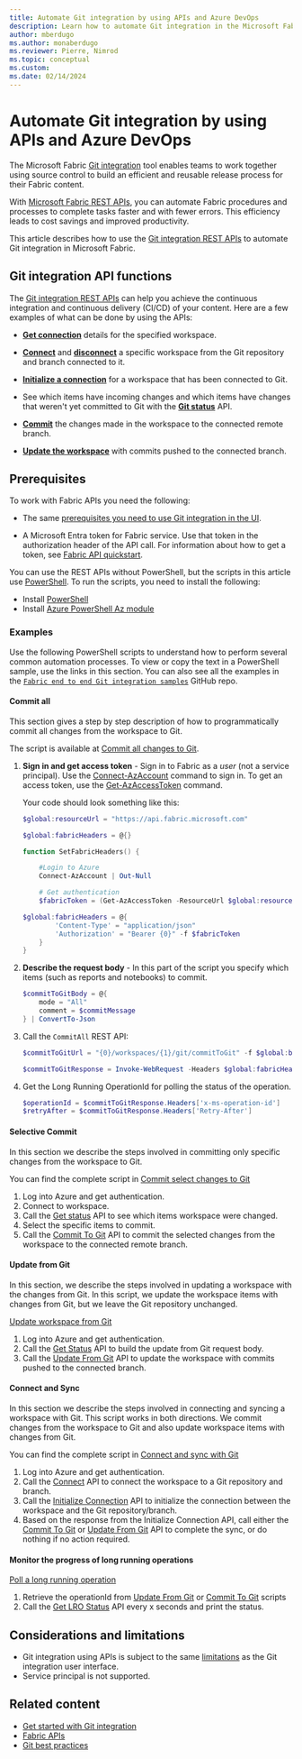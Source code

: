 ```yaml
---
title: Automate Git integration by using APIs and Azure DevOps
description: Learn how to automate Git integration in the Microsoft Fabric Application lifecycle management (ALM) tool, by using APIs and Azure DevOps.
author: mberdugo
ms.author: monaberdugo
ms.reviewer: Pierre, Nimrod
ms.topic: conceptual
ms.custom:
ms.date: 02/14/2024
---
```


# Automate Git integration by using APIs and Azure DevOps

The Microsoft Fabric [Git integration](intro-to-git-integration.md) tool enables teams to work together using source control to build an efficient and reusable release process for their Fabric content.

With [Microsoft Fabric REST APIs](/rest/api/fabric/articles/using-fabric-apis), you can automate Fabric procedures and processes to complete tasks faster and with fewer errors. This efficiency leads to cost savings and improved productivity.

This article describes how to use the [Git integration REST APIs](/rest/api/fabric/core/git) to automate Git integration in Microsoft Fabric.

<!--- 
To achieve continuous integration and continuous delivery (CI/CD) of content, many organizations use automation tools, including [Azure DevOps](/azure/devops/user-guide/what-is-azure-devops). Organizations that use Azure DevOps, can use the [Power BI automation tools](#use-the-power-bi-automation-tools-extension) extension, which supports many of the Git integration API operations.
--->

## Git integration API functions

The [Git integration REST APIs](/rest/api/fabric/core/git) can help you achieve the continuous integration and continuous delivery (CI/CD) of your content. Here are a few examples of what can be done by using the APIs:

* [**Get connection**](/rest/api/fabric/core/git/get-connection) details for the specified workspace.

* [**Connect**](/rest/api/fabric/core/git/connect) and [**disconnect**](/rest/api/fabric/core/git/disconnect) a specific workspace from the Git repository and branch connected to it.

* [**Initialize a connection**](/rest/api/fabric/core/git/initialize-connection) for a workspace that has been connected to Git.

* See which items have incoming changes and which items have changes that weren't yet committed to Git with the [**Git status**](/rest/api/fabric/core/git/get-status) API.

* [**Commit**](/rest/api/fabric/core/git/commit-to-git) the changes made in the workspace to the connected remote branch.

* [**Update the workspace**](/rest/api/fabric/core/git/update-from-git) with commits pushed to the connected branch.

## Prerequisites

To work with Fabric APIs you need the following:

* The same [prerequisites you need to use Git integration in the UI](./git-get-started.md#prerequisites).

* A Microsoft Entra token for Fabric service. Use that token in the authorization header of the API call. For information about how to get a token, see [Fabric API quickstart](/rest/api/fabric/articles/get-started/fabric-api-quickstart).

You can use the REST APIs without PowerShell, but the scripts in this article use [PowerShell](/powershell/scripting/overview). To run the scripts, you need to install the following:

* Install [PowerShell](/powershell/scripting/install/installing-powershell)
* Install [Azure PowerShell Az module](/powershell/azure/install-azure-powershell)

### Examples

Use the following PowerShell scripts to understand how to perform several common automation processes. To view or copy the text in a PowerShell sample, use the links in this section. You can also see all the examples in the [`Fabric end to end Git integration samples`](https://github.com/microsoft/fabric-samples/tree/main/e2e-samples) GitHub repo.

#### Commit all

This section gives a step by step description of how to programmatically commit all changes from the workspace to Git.

The script is available at [Commit all changes to Git](https://github.com/microsoft/fabric-samples/blob/main/e2e-samples/GitIntegration-CommitAll.ps1).

1. **Sign in and get access token** - Sign in to Fabric as a *user* (not a service principal). Use the [Connect-AzAccount](/powershell/module/az.accounts/connect-azaccount) command to sign in.
To get an access token, use the [Get-AzAccessToken](/powershell/module/az.accounts/get-azaccesstoken) command.

    Your code should look something like this:

    ```powershell
    $global:resourceUrl = "https://api.fabric.microsoft.com"

    $global:fabricHeaders = @{}

    function SetFabricHeaders() {

        #Login to Azure
        Connect-AzAccount | Out-Null

        # Get authentication
        $fabricToken = (Get-AzAccessToken -ResourceUrl $global:resourceUrl).Token

    $global:fabricHeaders = @{
            'Content-Type' = "application/json"
            'Authorization' = "Bearer {0}" -f $fabricToken
        }
    }
    ```

1. **Describe the request body** - In this part of the script you specify which items (such as reports and notebooks) to commit.

    ```powershell
    $commitToGitBody = @{ 		
        mode = "All"
        comment = $commitMessage
    } | ConvertTo-Json
    ```

1. Call the `CommitAll` REST API:

    ```powershell
    $commitToGitUrl = "{0}/workspaces/{1}/git/commitToGit" -f $global:baseUrl, $workspace.Id

    $commitToGitResponse = Invoke-WebRequest -Headers $global:fabricHeaders -Uri $commitToGitUrl -Method POST -Body $commitToGitBody
    ```

1. Get the Long Running OperationId for polling the status of the operation.

    ```powershell
    $operationId = $commitToGitResponse.Headers['x-ms-operation-id']
    $retryAfter = $commitToGitResponse.Headers['Retry-After']   
    ```

#### Selective Commit

In this section we describe the steps involved in committing only specific changes from the workspace to Git.

You can find the complete script in [Commit select changes to Git](https://github.com/microsoft/fabric-samples/blob/main/e2e-samples/GitIntegration-CommitSelective.ps1)

1. Log into Azure and get authentication.
1. Connect to workspace.
1. Call the [Get status](/rest/api/fabric/core/git/get-status) API to see which items workspace were changed.
1. Select the specific items to commit.
1. Call the [Commit To Git](/rest/api/fabric/core/git/commit-to-git) API to commit the selected changes from the workspace to the connected remote branch.

#### Update from Git

In this section, we describe the steps involved in updating a workspace with the changes from Git. In this script, we update the workspace items with changes from Git, but we leave the Git repository unchanged.

[Update workspace from Git](https://github.com/microsoft/fabric-samples/blob/main/e2e-samples/GitIntegration-UpdateFromGit.ps1)

1. Log into Azure and get authentication.
1. Call the [Get Status](/rest/api/fabric/core/git/get-status) API to build the update from Git request body.
1. Call the [Update From Git](/rest/api/fabric/core/git/update-from-git) API to update the workspace with commits pushed to the connected branch.

#### Connect and Sync

In this section we describe the steps involved in connecting and syncing a workspace with Git. This script works in both directions. We commit changes from the workspace to Git and also update workspace items with changes from Git.

You can find the complete script in [Connect and sync with Git](https://github.com/microsoft/fabric-samples/blob/main/e2e-samples/GitIntegration-ConnectAndUpdateFromGit.ps1)

1. Log into Azure and get authentication.
1. Call the [Connect](/rest/api/fabric/core/git/connect) API to connect the workspace to a Git repository and branch.
1. Call the [Initialize Connection](/rest/api/fabric/core/git/initialize-connection) API to initialize the connection between the workspace and the Git repository/branch.
1. Based on the response from the Initialize Connection API, call either the [Commit To Git](/rest/api/fabric/core/git/commit-to-git) or [Update From Git](/rest/api/fabric/core/git/update-from-git) API to complete the sync, or do nothing if no action required.

#### Monitor the progress of long running operations

[Poll a long running operation](https://github.com/microsoft/fabric-samples/blob/main/e2e-samples/LongRunningOperation-Polling.ps1)

1. Retrieve the operationId from [Update From Git](/rest/api/fabric/core/git/update-from-git) or [Commit To Git](/rest/api/fabric/core/git/commit-to-git) scripts
1. Call the [Get LRO Status](/rest/api/fabric/core/git/get-status) API every x seconds and print the status.

## Considerations and limitations

* Git integration using APIs is subject to the same [limitations](./git-integration-process.md#considerations-and-limitations) as the Git integration user interface.
* Service principal is not supported.

## Related content

* [Get started with Git integration](git-get-started.md)
* [Fabric APIs](/rest/api/fabric/articles/using-fabric-apis)
* [Git best practices](../best-practices-cicd.md)
